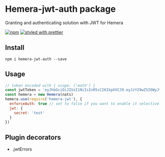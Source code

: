 # Hemera-jwt-auth package

Granting and authenticating solution with JWT for Hemera

[![npm](https://img.shields.io/npm/v/hemera-jwt-auth.svg?maxAge=3600)](https://www.npmjs.com/package/hemera-jwt-auth)
[![styled with prettier](https://img.shields.io/badge/styled_with-prettier-ff69b4.svg)](#badge)

## Install

```
npm i hemera-jwt-auth --save
```

## Usage

```js
// token encoded with { scope: ['math'] }
const jwtToken = 'eyJhbGciOiJIUzI1NiIsInR5cCI6IkpXVCJ9.eyJzY29wZSI6WyJtYXRoIl0sImlhdCI6MTQ4ODEyMjIwN30.UPLLbjDgkB_ajQjI7BUlpUGfZYvsqHP3NqWQIavibeQ'
const hemera = new Hemera(nats)
hemera.use(require('hemera-jwt'), {
  enforceAuth: true // set to false if you want to enable it selectively
  jwt: {
    secret: 'test'
  }
})
```

## Plugin decorators

* .jwtErrors
